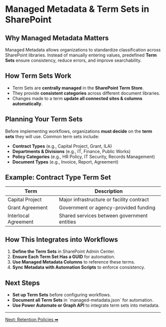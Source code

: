 <!-- description: Documentation about Managed Metadata & Term Sets in SharePoint for Your Organization. -->
# Managed Metadata & Term Sets in SharePoint

## Why Managed Metadata Matters
Managed Metadata allows organizations to standardize classification across SharePoint libraries. Instead of manually entering values, predefined **Term Sets** ensure consistency, reduce errors, and improve searchability.

## How Term Sets Work
- Term Sets are **centrally managed** in the **SharePoint Term Store**.
- They provide **consistent categories** across different document libraries.
- Changes made to a term **update all connected sites & columns automatically**.

## Planning Your Term Sets
Before implementing workflows, organizations **must decide** on the **term sets** they will use. Common term sets include:
- **Contract Types** (e.g., Capital Project, Grant, ILA)
- **Departments & Divisions** (e.g., IT, Finance, Public Works)
- **Policy Categories** (e.g., HR Policy, IT Security, Records Management)
- **Document Types** (e.g., Invoice, Report, Agreement)

## Example: Contract Type Term Set
| **Term** | **Description** |
|----------|---------------|
| Capital Project | Major infrastructure or facility contract |
| Grant Agreement | Government or agency-provided funding |
| Interlocal Agreement | Shared services between government entities |

## How This Integrates into Workflows
1. **Define the Term Sets** in SharePoint Admin Center.
2. **Ensure Each Term Set Has a GUID** for automation.
3. **Use Managed Metadata Columns** to reference these terms.
4. **Sync Metadata with Automation Scripts** to enforce consistency.

## Next Steps
- **Set up Term Sets** before configuring workflows.
- **Document all Term Sets** in \`managed-metadata.json\` for automation.
- **Use Power Automate or Graph API** to integrate term sets into metadata.

---

[Next: Retention Policies ➡](retention-policies.md)